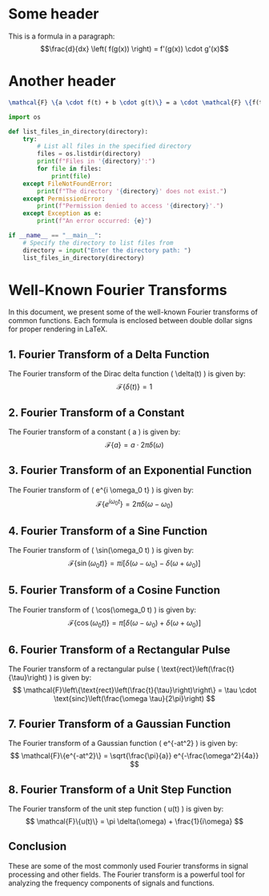 # Some header
This is a formula in a paragraph: $$\frac{d}{dx} \left( f(g(x)) \right) = f'(g(x)) \cdot g'(x)$$
# Another header
```latex
\mathcal{F} \{a \cdot f(t) + b \cdot g(t)\} = a \cdot \mathcal{F} \{f(t)\} + b \cdot \mathcal{F} \{g(t)\}
```

```python
import os

def list_files_in_directory(directory):
    try:
        # List all files in the specified directory
        files = os.listdir(directory)
        print(f"Files in '{directory}':")
        for file in files:
            print(file)
    except FileNotFoundError:
        print(f"The directory '{directory}' does not exist.")
    except PermissionError:
        print(f"Permission denied to access '{directory}'.")
    except Exception as e:
        print(f"An error occurred: {e}")

if __name__ == "__main__":
    # Specify the directory to list files from
    directory = input("Enter the directory path: ")
    list_files_in_directory(directory)
```

# Well-Known Fourier Transforms

In this document, we present some of the well-known Fourier transforms of common functions. Each formula is enclosed between double dollar signs for proper rendering in LaTeX.

## 1. Fourier Transform of a Delta Function

The Fourier transform of the Dirac delta function \( \delta(t) \) is given by:
$$
\mathcal{F}\{\delta(t)\} = 1
$$

## 2. Fourier Transform of a Constant

The Fourier transform of a constant \( a \) is given by:
$$
\mathcal{F}\{a\} = a \cdot 2\pi \delta(\omega)
$$

## 3. Fourier Transform of an Exponential Function

The Fourier transform of \( e^{i \omega_0 t} \) is given by:
$$
\mathcal{F}\{e^{i \omega_0 t}\} = 2\pi \delta(\omega - \omega_0)
$$

## 4. Fourier Transform of a Sine Function

The Fourier transform of \( \sin(\omega_0 t) \) is given by:
$$
\mathcal{F}\{\sin(\omega_0 t)\} = \pi i \left[ \delta(\omega - \omega_0) - \delta(\omega + \omega_0) \right]
$$

## 5. Fourier Transform of a Cosine Function

The Fourier transform of \( \cos(\omega_0 t) \) is given by:
$$
\mathcal{F}\{\cos(\omega_0 t)\} = \pi \left[ \delta(\omega - \omega_0) + \delta(\omega + \omega_0) \right]
$$

## 6. Fourier Transform of a Rectangular Pulse

The Fourier transform of a rectangular pulse \( \text{rect}\left(\frac{t}{\tau}\right) \) is given by:
$$
\mathcal{F}\left\{\text{rect}\left(\frac{t}{\tau}\right)\right\} = \tau \cdot \text{sinc}\left(\frac{\omega \tau}{2\pi}\right)
$$

## 7. Fourier Transform of a Gaussian Function

The Fourier transform of a Gaussian function \( e^{-at^2} \) is given by:
$$
\mathcal{F}\{e^{-at^2}\} = \sqrt{\frac{\pi}{a}} e^{-\frac{\omega^2}{4a}}
$$

## 8. Fourier Transform of a Unit Step Function

The Fourier transform of the unit step function \( u(t) \) is given by:
$$
\mathcal{F}\{u(t)\} = \pi \delta(\omega) + \frac{1}{i\omega}
$$

## Conclusion

These are some of the most commonly used Fourier transforms in signal processing and other fields. The Fourier transform is a powerful tool for analyzing the frequency components of signals and functions.